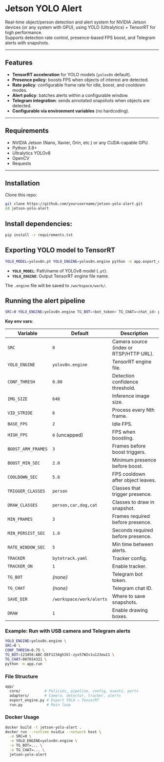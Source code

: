 # Jetson YOLO Alert

Real-time object/person detection and alert system for NVIDIA Jetson devices (or any system with GPU), using YOLO (Ultralytics) + TensorRT for high performance.  
Supports detection rate control, presence-based FPS boost, and Telegram alerts with snapshots.

---

## Features
- **TensorRT acceleration** for YOLO models (`yolov8n` default).
- **Presence policy**: boosts FPS when objects of interest are detected.
- **Rate policy**: configurable frame rate for idle, boost, and cooldown modes.
- **Alert policy**: batches alerts within a configurable window.
- **Telegram integration**: sends annotated snapshots when objects are detected.
- **Configurable via environment variables** (no hardcoding).

---

## Requirements
- NVIDIA Jetson (Nano, Xavier, Orin, etc.) or any CUDA-capable GPU.
- Python 3.8+
- Ultralytics YOLOv8
- OpenCV
- Requests

---

## Installation

Clone this repo:

```bash
git clone https://github.com/yourusername/jetson-yolo-alert.git
cd jetson-yolo-alert
```
## Install dependencies:
```bash
pip install -r requirements.txt
```

## Exporting YOLO model to TensorRT

```bash
YOLO_MODEL=yolov8n.pt YOLO_ENGINE=yolov8n.engine python -m app.export_engine
```

- **`YOLO_MODEL`**: Path/name of YOLOv8 model (`.pt`).  
- **`YOLO_ENGINE`**: Output TensorRT engine file name.  

The `.engine` file will be saved to `/workspace/work/`.


## Running the alert pipeline

```bash
SRC=0 YOLO_ENGINE=yolov8n.engine TG_BOT=<bot_token> TG_CHAT=<chat_id> python -m app.run
```

**Key env vars**:

| Variable            | Default                      | Description |
|---------------------|------------------------------|-------------|
| `SRC`               | `0`                          | Camera source (index or RTSP/HTTP URL). |
| `YOLO_ENGINE`       | `yolov8n.engine`              | TensorRT engine file. |
| `CONF_THRESH`       | `0.80`                        | Detection confidence threshold. |
| `IMG_SIZE`          | `640`                         | Inference image size. |
| `VID_STRIDE`        | `6`                           | Process every Nth frame. |
| `BASE_FPS`          | `2`                           | Idle FPS. |
| `HIGH_FPS`          | `0` (uncapped)                | FPS when boosting. |
| `BOOST_ARM_FRAMES`  | `3`                           | Frames before boost triggers. |
| `BOOST_MIN_SEC`     | `2.0`                         | Minimum presence before boost. |
| `COOLDOWN_SEC`      | `5.0`                         | FPS cooldown after object leaves. |
| `TRIGGER_CLASSES`   | `person`                      | Classes that trigger presence. |
| `DRAW_CLASSES`      | `person,car,dog,cat`          | Classes to draw in snapshot. |
| `MIN_FRAMES`        | `3`                           | Frames required before presence. |
| `MIN_PERSIST_SEC`   | `1.0`                         | Seconds required before presence. |
| `RATE_WINDOW_SEC`   | `5`                           | Min time between alerts. |
| `TRACKER`           | `bytetrack.yaml`              | Tracker config. |
| `TRACKER_ON`        | `1`                           | Enable tracker. |
| `TG_BOT`            | *(none)*                      | Telegram bot token. |
| `TG_CHAT`           | *(none)*                      | Telegram chat ID. |
| `SAVE_DIR`          | `/workspace/work/alerts`      | Where to save snapshots. |
| `DRAW`              | `1`                           | Enable drawing boxes. |



### Example: Run with USB camera and Telegram alerts

```bash
YOLO_ENGINE=yolov8n.engine \
SRC=0 \
CONF_THRESH=0.75 \
TG_BOT=123456:ABC-DEF1234ghIkl-zyx57W2v1u123ew11 \
TG_CHAT=987654321 \
python -m app.run
```
### File Structure
```bash
app/
  core/           # Policies, pipeline, config, events, ports
  adapters/       # Camera, detector, tracker, alerts
  export_engine.py # Export YOLO → TensorRT
  run.py           # Main loop
```
### Docker Usage

```bash
docker build -t jetson-yolo-alert .
docker run --runtime nvidia --network host \
  -e SRC=0 \
  -e YOLO_ENGINE=yolov8n.engine \
  -e TG_BOT=... \
  -e TG_CHAT=... \
  jetson-yolo-alert
```

